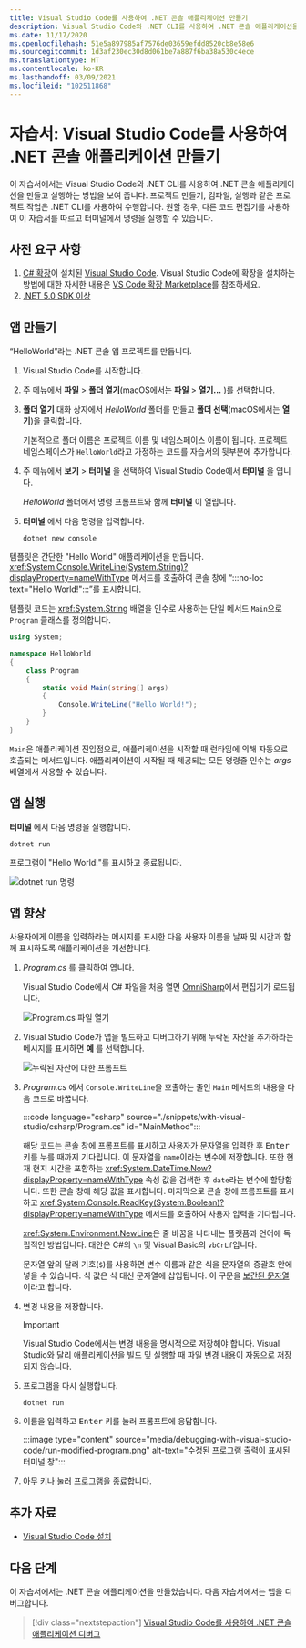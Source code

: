 ```yaml
---
title: Visual Studio Code를 사용하여 .NET 콘솔 애플리케이션 만들기
description: Visual Studio Code와 .NET CLI를 사용하여 .NET 콘솔 애플리케이션을 만드는 방법을 알아봅니다.
ms.date: 11/17/2020
ms.openlocfilehash: 51e5a897985af7576de03659efdd8520cb8e58e6
ms.sourcegitcommit: 1d3af230ec30d8d061be7a887f6ba38a530c4ece
ms.translationtype: HT
ms.contentlocale: ko-KR
ms.lasthandoff: 03/09/2021
ms.locfileid: "102511868"
---
```

# <a name="tutorial-create-a-net-console-application-using-visual-studio-code"></a>자습서: Visual Studio Code를 사용하여 .NET 콘솔 애플리케이션 만들기

이 자습서에서는 Visual Studio Code와 .NET CLI를 사용하여 .NET 콘솔 애플리케이션을 만들고 실행하는 방법을 보여 줍니다. 프로젝트 만들기, 컴파일, 실행과 같은 프로젝트 작업은 .NET CLI를 사용하여 수행합니다. 원할 경우, 다른 코드 편집기를 사용하여 이 자습서를 따르고 터미널에서 명령을 실행할 수 있습니다.

## <a name="prerequisites"></a>사전 요구 사항

1. [C# 확장](https://marketplace.visualstudio.com/items?itemName=ms-dotnettools.csharp)이 설치된 [Visual Studio Code](https://code.visualstudio.com/). Visual Studio Code에 확장을 설치하는 방법에 대한 자세한 내용은 [VS Code 확장 Marketplace](https://code.visualstudio.com/docs/editor/extension-gallery)를 참조하세요.
2. [.NET 5.0 SDK 이상](https://dotnet.microsoft.com/download)

## <a name="create-the-app"></a>앱 만들기

“HelloWorld”라는 .NET 콘솔 앱 프로젝트를 만듭니다.

1. Visual Studio Code를 시작합니다.

1. 주 메뉴에서 **파일** > **폴더 열기**(macOS에서는 **파일** > **열기...** )를 선택합니다.

1. **폴더 열기** 대화 상자에서 *HelloWorld* 폴더를 만들고 **폴더 선택**(macOS에서는 **열기**)을 클릭합니다.

   기본적으로 폴더 이름은 프로젝트 이름 및 네임스페이스 이름이 됩니다. 프로젝트 네임스페이스가 `HelloWorld`라고 가정하는 코드를 자습서의 뒷부분에 추가합니다.

1. 주 메뉴에서 **보기** > **터미널** 을 선택하여 Visual Studio Code에서 **터미널** 을 엽니다.

   *HelloWorld* 폴더에서 명령 프롬프트와 함께 **터미널** 이 열립니다.

1. **터미널** 에서 다음 명령을 입력합니다.

   ```dotnetcli
   dotnet new console
   ```

템플릿은 간단한 "Hello World" 애플리케이션을 만듭니다. <xref:System.Console.WriteLine(System.String)?displayProperty=nameWithType> 메서드를 호출하여 콘솔 창에 “:::no-loc text="Hello World!":::”를 표시합니다.

템플릿 코드는 <xref:System.String> 배열을 인수로 사용하는 단일 메서드 `Main`으로 `Program` 클래스를 정의합니다.

```csharp
using System;

namespace HelloWorld
{
    class Program
    {
        static void Main(string[] args)
        {
            Console.WriteLine("Hello World!");
        }
    }
}
```

`Main`은 애플리케이션 진입점으로, 애플리케이션을 시작할 때 런타임에 의해 자동으로 호출되는 메서드입니다. 애플리케이션이 시작될 때 제공되는 모든 명령줄 인수는 *args* 배열에서 사용할 수 있습니다.

## <a name="run-the-app"></a>앱 실행

**터미널** 에서 다음 명령을 실행합니다.

```dotnetcli
dotnet run
```

프로그램이 "Hello World!"를 표시하고 종료됩니다.

![dotnet run 명령](media/with-visual-studio-code/dotnet-run-command.png)

## <a name="enhance-the-app"></a>앱 향상

사용자에게 이름을 입력하라는 메시지를 표시한 다음 사용자 이름을 날짜 및 시간과 함께 표시하도록 애플리케이션을 개선합니다.

1. *Program.cs* 를 클릭하여 엽니다.

   Visual Studio Code에서 C# 파일을 처음 열면 [OmniSharp](https://www.omnisharp.net/)에서 편집기가 로드됩니다.

   ![Program.cs 파일 열기](media/with-visual-studio-code/open-program-cs.png)

1. Visual Studio Code가 앱을 빌드하고 디버그하기 위해 누락된 자산을 추가하라는 메시지를 표시하면 **예** 를 선택합니다.

   ![누락된 자산에 대한 프롬프트](media/with-visual-studio-code/missing-assets.png)

1. *Program.cs* 에서 `Console.WriteLine`을 호출하는 줄인 `Main` 메서드의 내용을 다음 코드로 바꿉니다.

   :::code language="csharp" source="./snippets/with-visual-studio/csharp/Program.cs" id="MainMethod":::

   해당 코드는 콘솔 창에 프롬프트를 표시하고 사용자가 문자열을 입력한 후 <kbd>Enter</kbd> 키를 누를 때까지 기다립니다. 이 문자열을 `name`이라는 변수에 저장합니다. 또한 현재 현지 시간을 포함하는 <xref:System.DateTime.Now?displayProperty=nameWithType> 속성 값을 검색한 후 `date`라는 변수에 할당합니다. 또한 콘솔 창에 해당 값을 표시합니다. 마지막으로 콘솔 창에 프롬프트를 표시하고 <xref:System.Console.ReadKey(System.Boolean)?displayProperty=nameWithType> 메서드를 호출하여 사용자 입력을 기다립니다.

   <xref:System.Environment.NewLine>은 줄 바꿈을 나타내는 플랫폼과 언어에 독립적인 방법입니다. 대안은 C#의 `\n` 및 Visual Basic의 `vbCrLf`입니다.

   문자열 앞의 달러 기호(`$`)를 사용하면 변수 이름과 같은 식을 문자열의 중괄호 안에 넣을 수 있습니다. 식 값은 식 대신 문자열에 삽입됩니다. 이 구문을 [보간된 문자열](../../csharp/language-reference/tokens/interpolated.md)이라고 합니다.

1. 변경 내용을 저장합니다.

   > [!IMPORTANT]
   > Visual Studio Code에서는 변경 내용을 명시적으로 저장해야 합니다. Visual Studio와 달리 애플리케이션을 빌드 및 실행할 때 파일 변경 내용이 자동으로 저장되지 않습니다.

1. 프로그램을 다시 실행합니다.

   ```dotnetcli
   dotnet run
   ```

1. 이름을 입력하고 <kbd>Enter</kbd> 키를 눌러 프롬프트에 응답합니다.

   :::image type="content" source="media/debugging-with-visual-studio-code/run-modified-program.png" alt-text="수정된 프로그램 출력이 표시된 터미널 창":::

1. 아무 키나 눌러 프로그램을 종료합니다.

## <a name="additional-resources"></a>추가 자료

- [Visual Studio Code 설치](https://code.visualstudio.com/docs/setup/setup-overview)

## <a name="next-steps"></a>다음 단계

이 자습서에서는 .NET 콘솔 애플리케이션을 만들었습니다. 다음 자습서에서는 앱을 디버그합니다.

> [!div class="nextstepaction"]
> [Visual Studio Code를 사용하여 .NET 콘솔 애플리케이션 디버그](debugging-with-visual-studio-code.md)
